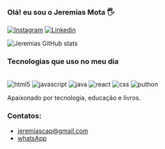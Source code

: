 ### Olá! eu sou o Jeremias Mota 🖐️


[![Instagram](https://img.shields.io/badge/Instagram-E4405F?style=for-the-badge&logo=instagram&logoColor=white)](https://instagram.com/https://www.instagram.com/jeremottab)
[![Linkedin](https://img.shields.io/badge/LinkedIn-0077B5?style=for-the-badge&logo=linkedin&logoColor=white)](https://linkedin.com/shttps://www.linkedin.com/in/jeremias-mota-31999014a)

![Jeremias GitHub stats](https://github-readme-stats.vercel.app/api?username=jmotab&show_icons=true&theme=dracula)

### Tecnologias que uso no meu dia

<div style="display: inline_block"><br/>
 <img aling="center"alt="html5"src="https://img.shields.io/badge/HTML5-E34F26?style=for-the-badge&logo=html5&logoColor=white"/>
<img aling="center"alt="javascript"src="https://img.shields.io/badge/JavaScript-F7DF1E?style=for-the-badge&logo=javascript&logoColor=black"/>
<img aling="center"alt="java"src="https://img.shields.io/badge/Java-ED8B00?style=for-the-badge&logo=java&logoColor=white"/>
<img aling="center"alt="react"src="https://img.shields.io/badge/React-20232A?style=for-the-badge&logo=react&logoColor=61DAFB"/>
<img aling="center"alt="css"src="https://img.shields.io/badge/CSS-239120?&style=for-the-badge&logo=css3&logoColor=white"/>
<img aling="center"alt="puthon"src="https://img.shields.io/badge/Python-14354C?style=for-the-badge&logo=python&logoColor=white"/>
</div>

Apaixonado por tecnologia, educação e livros.

### Contatos:

- jeremiascap@gmail.com </br>
- [whatsApp](https://wa.me/11958431849)</br>

